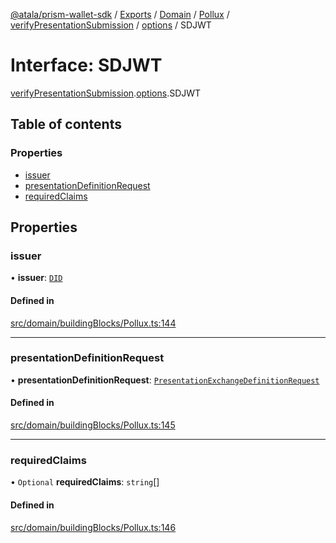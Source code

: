 [@atala/prism-wallet-sdk](../README.md) / [Exports](../modules.md) / [Domain](../modules/Domain.md) / [Pollux](../modules/Domain.Pollux.md) / [verifyPresentationSubmission](../modules/Domain.Pollux.verifyPresentationSubmission.md) / [options](../modules/Domain.Pollux.verifyPresentationSubmission.options.md) / SDJWT

# Interface: SDJWT

[verifyPresentationSubmission](../modules/Domain.Pollux.verifyPresentationSubmission.md).[options](../modules/Domain.Pollux.verifyPresentationSubmission.options.md).SDJWT

## Table of contents

### Properties

- [issuer](Domain.Pollux.verifyPresentationSubmission.options.SDJWT.md#issuer)
- [presentationDefinitionRequest](Domain.Pollux.verifyPresentationSubmission.options.SDJWT.md#presentationdefinitionrequest)
- [requiredClaims](Domain.Pollux.verifyPresentationSubmission.options.SDJWT.md#requiredclaims)

## Properties

### issuer

• **issuer**: [`DID`](../classes/Domain.DID.md)

#### Defined in

[src/domain/buildingBlocks/Pollux.ts:144](https://github.com/hyperledger/identus-edge-agent-sdk-ts/blob/1a3abf65a2f89b4ecd0f28af600329805573d6fc/src/domain/buildingBlocks/Pollux.ts#L144)

___

### presentationDefinitionRequest

• **presentationDefinitionRequest**: [`PresentationExchangeDefinitionRequest`](../modules/Domain.md#presentationexchangedefinitionrequest)

#### Defined in

[src/domain/buildingBlocks/Pollux.ts:145](https://github.com/hyperledger/identus-edge-agent-sdk-ts/blob/1a3abf65a2f89b4ecd0f28af600329805573d6fc/src/domain/buildingBlocks/Pollux.ts#L145)

___

### requiredClaims

• `Optional` **requiredClaims**: `string`[]

#### Defined in

[src/domain/buildingBlocks/Pollux.ts:146](https://github.com/hyperledger/identus-edge-agent-sdk-ts/blob/1a3abf65a2f89b4ecd0f28af600329805573d6fc/src/domain/buildingBlocks/Pollux.ts#L146)
